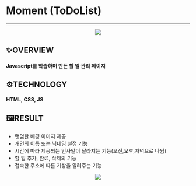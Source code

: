 # Moment (ToDoList)
---
  <p align="center">
  <img src="https://user-images.githubusercontent.com/68860983/113800616-3aa76380-9792-11eb-8eeb-769612552f3f.png">
  </p>
  
## ✨OVERVIEW
#### Javascript를 학습하며 만든 할 일 관리 페이지
## ⚙TECHNOLOGY
#### HTML, CSS, JS
## 🖼RESULT
- 랜덤한 배경 이미지 제공
- 개인의 이름 또는 닉네임 설정 기능
- 시간에 따라 제공되는 인사말이 달라지는 기능(오전,오후,저녁으로 나뉨)
- 할 일 추가, 완료, 삭제의 기능
- 접속한 주소에 따른 기상을 알려주는 기능

<p align="center">
  <img src="https://user-images.githubusercontent.com/68860983/113800620-3c712700-9792-11eb-9100-c49df2cd4543.png">
  </p>
